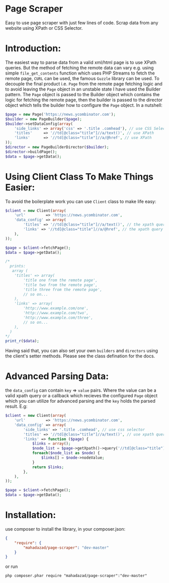 Page Scraper
=============

Easy to use page scraper with just few lines of code. Scrap data from any website using XPath or CSS Selector.

Introduction:
============

The easiest way to parse data from a valid xml/html page is to use XPath queries. But the method of fetching
the remote data can vary e.g. using simple `file_get_contents` function which uses PHP Streams to fetch the remote
page, `CURL` can be used, the famous `Guzzle` library can be used. To decouple the final product i.e. `Page` from the
remote page fetching logic and to avoid leaving the `Page` object in an unstable state I have used the Builder pattern.
The `Page` object is passed to the Builder object which contains the logic for fetching the remote page, then the
builder is passed to the director object which tells the builder how to configure the `Page` object. In a nutshell:

```php
$page = new Page('https://news.ycombinator.com');
$builder = new PageBuilder($page);
$builder->setDataConfig(array(
    'side_links' => array('css' => '.title .comhead'), // use CSS Selector
    'titles'     => '//td[@class="title"]//a/text()', // use XPath
    'links'      => '//td[@class="title"]//a/@href', // use XPath
));
$director = new PageBuilderDirector($builder);
$director->buildPage();
$data = $page->getData();
```

Using Client Class To Make Things Easier:
=========================================
To avoid the boilerplate work you can use `Client` class to make life easy:

```php
$client = new Client(array(
    'url'         => 'https://news.ycombinator.com',
    'data_config' => array(
        'titles' => '//td[@class="title"]//a/text()', // the xpath query
        'links' => '//td[@class="title"]//a/@href', // the xpath query
    ),
));

$page = $client->fetchPage();
$data = $page->getData();

/*
  prints:
   array (
    'titles' => array(
        'title one from the remote page',
        'title two from the remote page',
        'title three from the remote page',
        // so on...
    ),
    'links' => array(
        'http://www.example.com/one',
        'http://www.example.com/two',
        'http://www.example.com/three',
        // so on...
    ),
  )
*/
print_r($data);
```

Having said that, you can also set your own `builders` and `directors` using the client's setter methods. Please see the class defination for the docs.

Advanced Parsing Data:
======================
the `data_config` can contain `key` => `value` pairs. Where the value can be a valid xpath query or a callback which recieves the configured `Page` object which you can utilize for advanced parsing and the `key` holds the parsed result. E.g:

```php
$client = new Client(array(
    'url'         => 'https://news.ycombinator.com',
    'data_config' => array(
        'side_links' => '.title .comhead', // use css selector
        'titles' => '//td[@class="title"]//a/text()', // use xpath query
        'links' => function ($page) {
            $links = array();
            $node_list = $page->getXpath()->query('//td[@class="title"]//a/@href');
            foreach($node_list as $node) {
                $links[] = $node->nodeValue;
            }
            return $links;
        },
    ),
));

$page = $client->fetchPage();
$data = $page->getData();
```

Installation:
=============
use composer to install the library, in your composer.json:

```json
{
    "require": {
        "mahadazad/page-scraper": "dev-master"
    }
}
```

or run

`php composer.phar require "mahadazad/page-scraper":"dev-master"`
